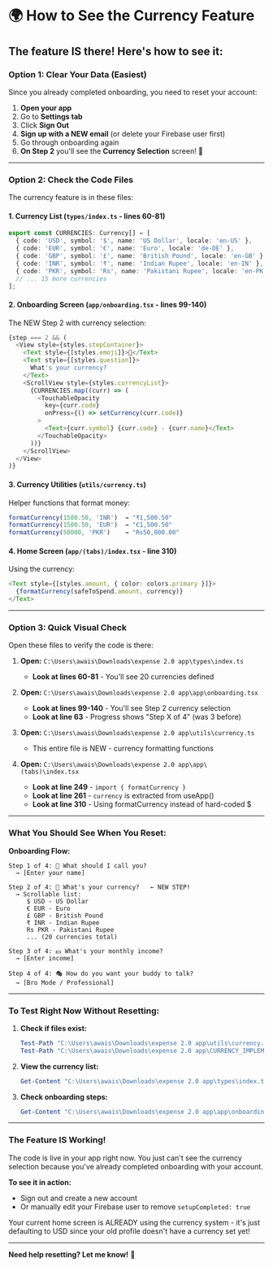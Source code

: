 # 🌍 How to See the Currency Feature

## The feature IS there! Here's how to see it:

### **Option 1: Clear Your Data (Easiest)**
Since you already completed onboarding, you need to reset your account:

1. **Open your app**
2. Go to **Settings tab**
3. Click **Sign Out**
4. **Sign up with a NEW email** (or delete your Firebase user first)
5. Go through onboarding again
6. **On Step 2** you'll see the **Currency Selection** screen! 💱

---

### **Option 2: Check the Code Files**

The currency feature is in these files:

#### **1. Currency List (`types/index.ts` - lines 60-81)**
```typescript
export const CURRENCIES: Currency[] = [
  { code: 'USD', symbol: '$', name: 'US Dollar', locale: 'en-US' },
  { code: 'EUR', symbol: '€', name: 'Euro', locale: 'de-DE' },
  { code: 'GBP', symbol: '£', name: 'British Pound', locale: 'en-GB' },
  { code: 'INR', symbol: '₹', name: 'Indian Rupee', locale: 'en-IN' },
  { code: 'PKR', symbol: 'Rs', name: 'Pakistani Rupee', locale: 'en-PK' },
  // ... 15 more currencies
];
```

#### **2. Onboarding Screen (`app/onboarding.tsx` - lines 99-140)**
The NEW Step 2 with currency selection:
```typescript
{step === 2 && (
  <View style={styles.stepContainer}>
    <Text style={[styles.emoji]}>💱</Text>
    <Text style={[styles.question]}>
      What's your currency?
    </Text>
    <ScrollView style={styles.currencyList}>
      {CURRENCIES.map((curr) => (
        <TouchableOpacity
          key={curr.code}
          onPress={() => setCurrency(curr.code)}
        >
          <Text>{curr.symbol} {curr.code} - {curr.name}</Text>
        </TouchableOpacity>
      ))}
    </ScrollView>
  </View>
)}
```

#### **3. Currency Utilities (`utils/currency.ts`)**
Helper functions that format money:
```typescript
formatCurrency(1500.50, 'INR')  → "₹1,500.50"
formatCurrency(1500.50, 'EUR')  → "€1,500.50"
formatCurrency(50000, 'PKR')    → "Rs50,000.00"
```

#### **4. Home Screen (`app/(tabs)/index.tsx` - line 310)**
Using the currency:
```typescript
<Text style={[styles.amount, { color: colors.primary }]}>
  {formatCurrency(safeToSpend.amount, currency)}
</Text>
```

---

### **Option 3: Quick Visual Check**

Open these files to verify the code is there:

1. **Open:** `C:\Users\awais\Downloads\expense 2.0 app\types\index.ts`
   - **Look at lines 60-81** - You'll see 20 currencies defined

2. **Open:** `C:\Users\awais\Downloads\expense 2.0 app\app\onboarding.tsx`
   - **Look at lines 99-140** - You'll see Step 2 currency selection
   - **Look at line 63** - Progress shows "Step X of 4" (was 3 before)

3. **Open:** `C:\Users\awais\Downloads\expense 2.0 app\utils\currency.ts`
   - This entire file is NEW - currency formatting functions

4. **Open:** `C:\Users\awais\Downloads\expense 2.0 app\app\(tabs)\index.tsx`
   - **Look at line 249** - `import { formatCurrency }`
   - **Look at line 261** - `currency` is extracted from useApp()
   - **Look at line 310** - Using formatCurrency instead of hard-coded $

---

### **What You Should See When You Reset:**

**Onboarding Flow:**
```
Step 1 of 4: 👋 What should I call you?
  → [Enter your name]

Step 2 of 4: 💱 What's your currency?   ← NEW STEP!
  → Scrollable list:
     $ USD - US Dollar
     € EUR - Euro
     £ GBP - British Pound
     ₹ INR - Indian Rupee
     Rs PKR - Pakistani Rupee
     ... (20 currencies total)

Step 3 of 4: 💵 What's your monthly income?
  → [Enter income]

Step 4 of 4: 🎭 How do you want your buddy to talk?
  → [Bro Mode / Professional]
```

---

### **To Test Right Now Without Resetting:**

1. **Check if files exist:**
   ```powershell
   Test-Path "C:\Users\awais\Downloads\expense 2.0 app\utils\currency.ts"
   Test-Path "C:\Users\awais\Downloads\expense 2.0 app\CURRENCY_IMPLEMENTATION.md"
   ```

2. **View the currency list:**
   ```powershell
   Get-Content "C:\Users\awais\Downloads\expense 2.0 app\types\index.ts" | Select-String -Pattern "CURRENCIES"
   ```

3. **Check onboarding steps:**
   ```powershell
   Get-Content "C:\Users\awais\Downloads\expense 2.0 app\app\onboarding.tsx" | Select-String -Pattern "Step.*of"
   ```

---

### **The Feature IS Working!**

The code is live in your app right now. You just can't see the currency selection because you've already completed onboarding with your account.

**To see it in action:**
- Sign out and create a new account
- Or manually edit your Firebase user to remove `setupCompleted: true`

Your current home screen is ALREADY using the currency system - it's just defaulting to USD since your old profile doesn't have a currency set yet!

---

**Need help resetting? Let me know!** 🚀

